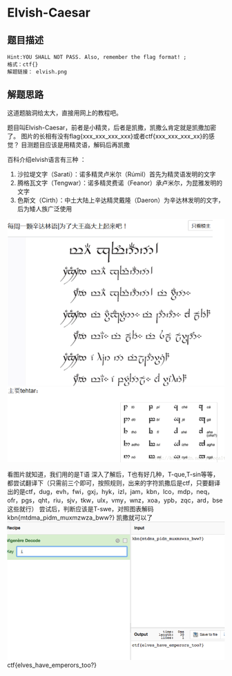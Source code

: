 # Elvish-Caesar

## 题目描述
```
Hint:YOU SHALL NOT PASS. Also, remember the flag format! ;
格式：ctf{}
解题链接： elvish.png
```

## 解题思路
这道题脑洞给太大，直接用网上的教程吧。

题目叫Elvish-Caesar，前者是小精灵，后者是凯撒，凯撒么肯定就是凯撒加密了。
图片的长相有没有flag{xxx_xxx_xxx_xxx}或者ctf{xxx_xxx_xxx_xx}的感觉？ 
目测题目应该是用精灵语，解码后再凯撒 

百科介绍elvish语言有三种 ：
1. 沙拉堤文字（Sarati）：诺多精灵卢米尔（Rúmil）首先为精灵语发明的文字 
2. 腾格瓦文字（Tengwar）：诺多精灵费诺（Feanor）承卢米尔，为昆雅发明的文字 
3. 色斯文（Cirth）：中土大陆上辛达精灵戴隆（Daeron）为辛达林发明的文字，后为矮人族广泛使用

![](2018-07-11-14-12-04.png)
![](2018-07-11-14-12-19.png)

看图片就知道，我们用的是T语 
深入了解后，T也有好几种，T-que,T-sin等等，都尝试翻译下（只需前三个即可，按照规则，出来的字符凯撒后是ctf，只要翻译出的是ctf，dug，evh，fwi，gxj，hyk，izl，jam，kbn，lco，mdp，neq，ofr，pgs，qht，riu，sjv，tkw，ulx，vmy，wnz，xoa，ypb，zqc，ard，bse这些就行） 
尝试后，判断应该是T-swe，对照图表解码 
kbn{mtdma_pidm_muxmzwza_bww?} 
凯撒就可以了
![](2018-07-11-14-14-28.png)
ctf{elves_have_emperors_too?} 